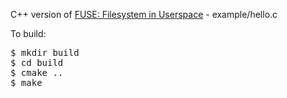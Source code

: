 C++ version of <a href="https://github.com/libfuse/libfuse">FUSE: Filesystem in Userspace</a> -  example/hello.c

To build:
<pre>
$ mkdir build
$ cd build
$ cmake ..
$ make
</pre>
